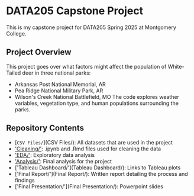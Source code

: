 # DATA205 Capstone Project
This is my capstone project for DATA205 Spring 2025 at Montgomery College.

## Project Overview
This project goes over what factors might affect the population of White-Tailed deer in three national parks:
- Arkansas Post National Memorial, AR
- Pea Ridge National Military Park, AR
- Wilson's Creek National Battlefield, MO
The code explores weather variables, vegetation type, and human populations surrounding the parks.

## Repository Contents
- [`CSV Files/`](CSV Files/): All datasets that are used in the project
- ['Cleaning/'](Cleaning/): .ipynb and .Rmd files used for cleaning the data
- ['EDA/'](EDA/): Exploratory data analysis
- ['Analysis/'](Analysis/): Final analysis for the project
- ['Tableau Dashboard/'](Tableau Dashboard/): Links to Tableau plots
- ['Final Report/'](Final Report/): Written report detailing the process and findings
- ['Final Presentation/'](Final Presentation/): Powerpoint slides
